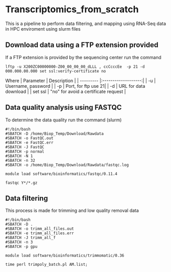 # Transcriptomics_from_scratch
This is a pipeline to perform data filtering, and mapping using RNA-Seq data in HPC enviroment using slurm files

## Download data using a FTP extension provided
If a FTP extension is provided by the sequencing center run the command

``` lftp -u X200ZC00000000-Z00_00_00_00_dLLL , ccCcccEe  -p 21 -d 000.000.00.000 set ssl:verify-certificate no ```

Where
| Parameter |     Description     | 
| --------- |:-------------------:| 
| -u        | Username, password  | 
| -p        | Port, for ftp use 21|
| -d        | URL for data download | 
| set ssl   | "no" for avoid a certificate request |  


## Data quality analysis using FASTQC
To determine the data quality run the command (slurm)

```
#!/bin/bash
#SBATCH -D /home/Biop_Temp/Download/Rawdata
#SBATCH -o FastQC.out
#SBATCH -e FastQC.err
#SBATCH -J FastQC
#SBATCH -p normal
#SBATCH -N 1
#SBATCH -n 32
#SBATCH -o /home/Biop_Temp/Download/Rawdata/fastqc.log

module load software/bioinformatics/fastqc/0.11.4

fastqc Y*/*.gz
```

## Data filtering
This process is made for trimming and low quality removal data

```
#!/bin/bash
#SBATCH -D .
#SBATCH -o trimm_all_files.out
#SBATCH -e trimm_all_files.err
#SBATCH -J trimm_all_f
#SBATCH -n 3
#SBATCH -p gpu

module load software/bioinformatics/trimmomatic/0.36

time perl trimpoly_batch.pl AM.list;
```




